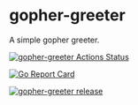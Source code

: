 # gopher-greeter
 A simple gopher greeter.

[![gopher-greeter Actions Status](https://github.com/abhinav812/gopher-greeter/workflows/gopher-greeter-CICD/badge.svg)](https://github.com/abhinav812/gopher-greeter/actions)

[![Go Report Card](https://goreportcard.com/report/github.com/abhinav812/gopher-greeter)](https://goreportcard.com/report/github.com/abhinav812/gopher-greeter)

[![gopher-greeter release](https://img.shields.io/github/v/release/abhinav812/gopher-greeter.svg?logo=github&style=flat-square)](https://github.com/abhinav812/gopher-greeter/releases/latest)
